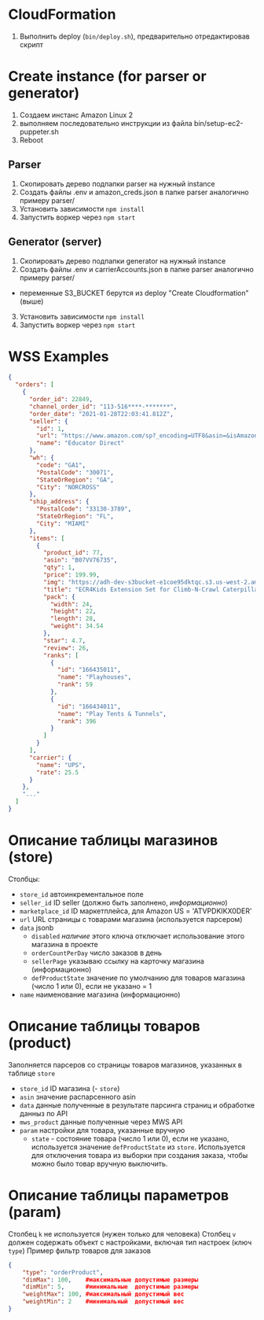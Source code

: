 # CloudFormation

1. Выполнить deploy (`bin/deploy.sh`), предварительно отредактировав скрипт

# Create instance (for parser or generator)

1. Создаем инстанс Amazon Linux 2
2. выполняем последовательно инструкции из файла bin/setup-ec2-puppeter.sh
3. Reboot

## Parser

1. Скопировать дерево подпапки parser на нужный instance
2. Создать файлы .env и amazon_creds.json в папке parser аналогично примеру parser/
3. Установить зависимости `npm install`
4. Запустить воркер через `npm start`

## Generator (server)

1. Скопировать дерево подпапки generator на нужный instance
2. Создать файлы .env и carrierAccounts.json в папке parser аналогично примеру parser/

- переменные S3_BUCKET берутся из deploy "Create Cloudformation" (выше)

3. Установить зависимости `npm install`
4. Запустить воркер через `npm start`

# WSS Examples

```json
{
  "orders": [
    {
      "order_id": 22849,
      "channel_order_id": "113-516****-*******",
      "order_date": "2021-01-28T22:03:41.812Z",
      "seller": {
        "id": 1,
        "url": "https://www.amazon.com/sp?_encoding=UTF8&asin=&isAmazonFulfilled=&isCBA=&marketplaceID=ATVPDKIKX0DER&orderID=&protocol=current&seller=A2FE12E3V6UBSH&sshmPath=",
        "name": "Educator Direct"
      },
      "wh": {
        "code": "GA1",
        "PostalCode": "30071",
        "StateOrRegion": "GA",
        "City": "NORCROSS"
      },
      "ship_address": {
        "PostalCode": "33130-3789",
        "StateOrRegion": "FL",
        "City": "MIAMI"
      },
      "items": [
        {
          "product_id": 77,
          "asin": "B07VV76735",
          "qty": 1,
          "price": 199.99,
          "img": "https://adh-dev-s3bucket-e1coe95dktqc.s3.us-west-2.amazonaws.com/B07VV76735.jpg",
          "title": "ECR4Kids Extension Set for Climb-N-Crawl Caterpillar Tunnel Gus - 4-Section Expansion Set - Indoor or Outdoor Fun",
          "pack": {
            "width": 24,
            "height": 22,
            "length": 28,
            "weight": 34.54
          },
          "star": 4.7,
          "review": 26,
          "ranks": [
            {
              "id": "166435011",
              "name": "Playhouses",
              "rank": 59
            },
            {
              "id": "166434011",
              "name": "Play Tents & Tunnels",
              "rank": 396
            }
          ]
        }
      ],
      "carrier": {
        "name": "UPS",
        "rate": 25.5
      }
    },
    "..."
  ]
}
```

# Описание таблицы магазинов (store)

Столбцы:

- `store_id` автоинкрементальное поле
- `seller_id` ID seller (должно быть заполнено, _информационно_)
- `marketplace_id` ID маркетплейса, для Amazon US = 'ATVPDKIKX0DER'
- `url` URL страницы с товарами магазина (используется парсером)
- `data` jsonb
  - `disabled` _наличие_ этого ключа отключает использование этого магазина в проекте
  - `orderCountPerDay` число заказов в день
  - `sellerPage` указываю ссылку на карточку магазина (информационно)
  - `defProductState` значение по умолчанию для товаров магазина (число 1 или 0), если не указано = 1
- `name` наименование магазина (информационно)

# Описание таблицы товаров (product)

Заполняется парсеров со страницы товаров магазинов, указанных в таблице `store`

- `store_id` ID магазина (- `store`)
- `asin` значение распарсенного asin
- `data` данные полученные в результате парсинга страниц и обработке данныз по API
- `mws_product` данные полученные через MWS API
- `param` настройки для товара, указанные вручную
  - `state` - cостояние товара (число 1 или 0), если не указано, используется значение `defProductState` из `store`. Используется для отключения товара из выборки при создания заказа, чтобы можно было товар вручную выключить.

# Описание таблицы параметров (param)

Столбец `k` не используется (нужен только для человека)
Столбец `v` должен содержать объект с настройками, включая тип настроек (ключ `type`)
Пример фильтр товаров для заказов

```json
{
    "type": "orderProduct",
    "dimMax": 100,    #максимальные допустимые размеры
    "dimMin": 5,      #минимальные  допустимые размеры
    "weightMax": 100, #максимальный допустимый вес
    "weightMin": 2    #минимальный  допустимый вес
}
```
